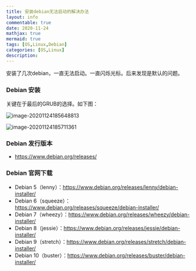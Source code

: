 ```yaml
---
title: 安装debian无法启动的解决办法
layout: info
commentable: true
date: 2020-11-24
mathjax: true
mermaid: true
tags: [OS,Linux,Debian]
categories: [OS,Linux]
description: 
---
```


安装了几次debian，一直无法启动。一直闪烁光标。后来发现是默认的问题。

<!--more-->

### Debian 安装

关键在于最后的GRUB的选择。如下图：

![image-20201124185648813](/images/2020/11/image-20201124185648813.png)

![image-20201124185711361](/images/2020/11/image-20201124185711361.png)

### Debian 发行版本

- https://www.debian.org/releases/

### Debian 官网下载

- Debian 5（lenny）：https://www.debian.org/releases/lenny/debian-installer/
- Debian 6（squeeze）：https://www.debian.org/releases/squeeze/debian-installer/
- Debian 7（wheezy）：https://www.debian.org/releases/wheezy/debian-installer/
- Debian 8（jessie）：https://www.debian.org/releases/jessie/debian-installer/
- Debian 9（stretch）：https://www.debian.org/releases/stretch/debian-installer/
- Debian 10（buster）：https://www.debian.org/releases/buster/debian-installer/
